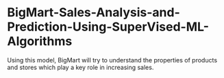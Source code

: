 # BigMart-Sales-Analysis-and-Prediction-Using-SuperVised-ML-Algorithms
Using this model, BigMart will try to understand the properties of products and stores which play a key role in increasing sales.
